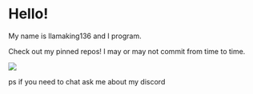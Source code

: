 # Hello!

My name is llamaking136 and I program.

Check out my pinned repos!
I may or may not commit from time to time.

![](https://komarev.com/ghpvc/?username=llamaking136)

ps if you need to chat ask me about my discord
